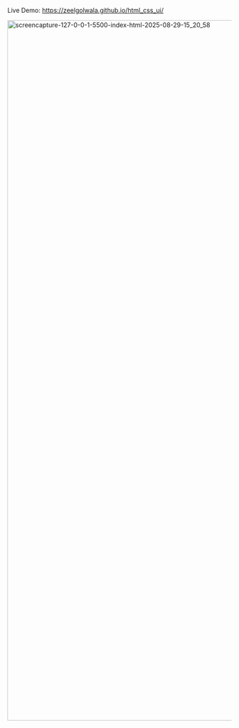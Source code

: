 Live Demo: https://zeelgolwala.github.io/html_css_ui/


<img width="1920" height="1573" alt="screencapture-127-0-0-1-5500-index-html-2025-08-29-15_20_58" src="https://github.com/user-attachments/assets/ec1e1469-d4c9-4f19-b1cf-a6a46e676398" />
